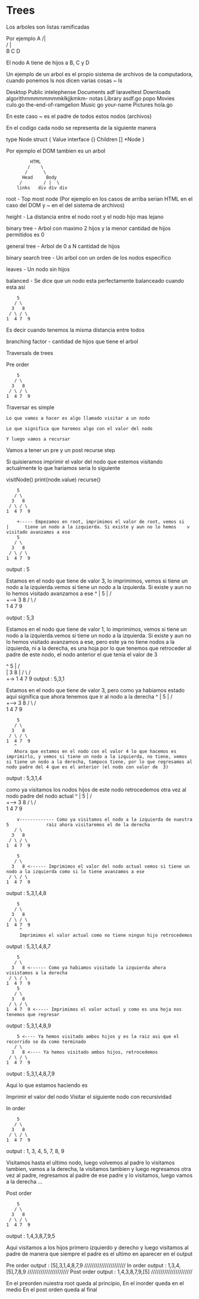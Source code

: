# Trees

Los arboles son listas ramificadas

Por ejemplo 
         A
        /|\
       / | \
       B C D

El nodo A tiene de hijos a B, C y D

Un ejemplo de un arbol es el propio sistema de archivos de la computadora, cuando ponemos ls nos dicen varias cosas
~ ls

Desktop                    Public                     intelephense
Documents                  adf                        laraveltest
Downloads                  algorithmmmmmmmmklkjjkmkm- notas
Library                    asdf.go                    popo
Movies                     culo.go                    the-end-of-ramgelion
Music                      go                         your-name
Pictures                   hola.go

En este caso ~ es el padre de todos estos nodos (archivos)

En el codigo cada nodo se representa de la siguiente manera

type Node struct {
    Value interface {}
    Children [] *Node
}

Por ejemplo el DOM tambien es un arbol

             HTML
            /    \
           /      \
          Head     Body
         /        / |  \
        links   div div div

root - Top most node (Por ejemplo en los casos de arriba serian HTML en el caso del DOM y ~ en el del sistema de archivos)

height - La distancia entre el nodo root y el nodo hijo mas lejano

binary tree - Arbol con maximo 2 hijos y la menor cantidad de hijos permitidos es 0

general tree - Arbol de 0 a N cantidad de hijos

binary search tree - Un arbol con un orden de los nodos especifico

leaves - Un nodo sin hijos

balanced - Se dice que un nodo esta perfectamente balanceado cuando esta asi

        5
       / \
      3   8
     / \ / \
    1  4 7  9

Es decir cuando tenemos la misma distancia entre todos

branching factor - cantidad de hijos que tiene el arbol

Traversals de trees

Pre order

        5
       / \
      3   8
     / \ / \
    1  4 7  9

Traversar es simple

    Lo que vamos a hacer es algo llamado visitar a un nodo
    
    Lo que significa que haremos algo con el valor del nodo
    
    Y luego vamos a recursar

Vamos a tener un pre y un post recurse step

Si quisieramos imprimir el valor del nodo que estemos visitando actualmente lo que hariamos seria lo siguiente

visitNode()
print(node.value)
recurse()

        5
       / \
      3   8
     / \ / \
    1  4 7  9

        +----- Empezamos en root, imprimimos el valor de root, vemos si     |      tiene un nodo a la izquierda. Si existe y aun no lo hemos    v      visitado avanzamos a ese
        5
       / \
      3   8
     / \ / \
    1  4 7  9

output : 5

 Estamos en el nodo que tiene de valor 3, lo imprimimos, vemos si tiene un nodo a la izquierda.vemos si tiene un nodo a la izquierda. Si existe y aun no lo hemos visitado avanzamos a ese
 ^
 |      5
 |     / \
 +--> 3   8
     / \ / \
    1  4 7  9

output : 5,3

 Estamos en el nodo que tiene de valor 1, lo imprimimos, vemos si tiene un nodo a la izquierda.vemos si tiene un nodo a la izquierda. Si existe y aun no lo hemos visitado avanzamos a ese, pero este ya no tiene nodos a la izquierda, ni a la derecha, es una hoja por lo que tenemos que retroceder al padre de este nodo, el nodo anterior el que tenia el valor de 3

^       5
|      / \
|     3   8
|    / \ / \
+-> 1  4 7  9
output : 5,3,1

 Estamos en el nodo que tiene de valor 3, pero como ya habiamos estado aqui significa que ahora tenemos que ir al nodo a la derecha
 ^
 |      5
 |     / \
 +--> 3   8
     / \ / \
    1  4 7  9

        5
       / \
      3   8
     / \ / \
    1  4 7  9
       ^
       Ahora que estamos en el nodo con el valor 4 lo que hacemos es imprimirlo, y vemos si tiene un nodo a la izquierda, no tiene, vemos si tiene un nodo a la derecha, tampoco tiene, por lo que regresamos al nodo padre del 4 que es el anterior (el nodo con valor de  3)

output : 5,3,1,4

 como ya visitamos los nodos hijos de este nodo retrocedemos otra vez al nodo padre del nodo actual
 ^
 |      5
 |     / \
 +--> 3   8
     / \ / \
    1  4 7  9

        v------------- Como ya visitamos el nodo a la izquierda de nuestra  5              raiz ahora visitaremos el de la derecha
       / \
      3   8
     / \ / \
    1  4 7  9

        5
       / \
      3   8 <------ Imprimimos el valor del nodo actual vemos si tiene un nodo a la izquierda como si lo tiene avanzamos a ese
     / \ / \
    1  4 7  9

output : 5,3,1,4,8

        5
       / \
      3   8
     / \ / \
    1  4 7  9
         ^
         Imprimimos el valor actual como no tiene ningun hijo retrocedemos

output : 5,3,1,4,8,7

        5
       / \
      3   8 <------ Como ya habiamos visitado la izquierda ahora visistamos a la derecha
     / \ / \
    1  4 7  9
        5
       / \
      3   8 
     / \ / \
    1  4 7  9 <----- Imprimimos el valor actual y como es una hoja nos tenemos que regresar

output : 5,3,1,4,8,9

        5 <---- Ya hemos visitado ambos hijos y es la raiz asi que el recorrido se da como terminado
       / \
      3   8 <---- Ya hemos visitado ambos hijos, retrocedemos
     / \ / \
    1  4 7  9

output : 5,3,1,4,8,7,9

Aqui lo que estamos haciendo es 

Imprimir el valor del nodo
Visitar el siguiente nodo con recursividad

In order

        5
       / \
      3   8
     / \ / \
    1  4 7  9

output : 1, 3, 4, 5, 7, 8, 9

Visitamos hasta el ultimo nodo, luego volvemos al padre lo visitamos tambien, vamos a la derecha, la visitamos tambien y luego regresamos otra vez al padre, regresamos al padre de ese padre y lo visitamos, luego vamos a la derecha ...

Post order

        5
       / \
      3   8
     / \ / \
    1  4 7  9

output : 1,4,3,8,7,9,5

Aqui visitamos a los hijos primero izquierdo y derecho y luego visitamos al padre de manera que siempre el padre es el ultimo en aparecer en el output


Pre order
output : [5],3,1,4,8,7,9
//////////////////////
In order
output : 1,3,4,[5],7,8,9
//////////////////////
Post order
output : 1,4,3,8,7,9,[5]
//////////////////////

En el preorden nuiestra root queda al principio,
En el inorder queda en el medio
En el post orden queda al final
